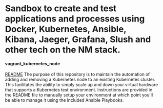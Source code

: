 # Sandbox to create and test applications and processes using Docker, Kubernetes, Ansible, Kibana, Jaeger, Grafana, Slush and other tech on the NM stack.

#### vagrant_kubernetes_node
[README](https://git.nmlv.nml.com/ULL4155/sandbox-ansible/tree/master/vagrant_kubernetes_node)
The purpose of this repository is to maintain the automation of adding and removing a Kubernetes node to an existing Kubernetes cluster.  This facilitates the ability to simply scale up and down your virtual hardware that supports a Kubernetes test environment.  Instructions are provided in the README file to manually setup your environment at which point you'll be able to manage it using the included Ansible Playbooks.
